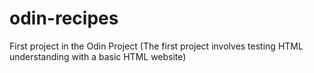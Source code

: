 # odin-recipes
First project in the Odin Project (The first project involves testing HTML understanding with a basic HTML website)
